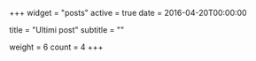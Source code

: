 +++
widget = "posts"
active = true
date = 2016-04-20T00:00:00

title = "Ultimi post"
subtitle = ""

weight = 6
count = 4
+++
